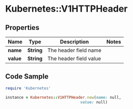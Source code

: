 # Kubernetes::V1HTTPHeader

## Properties

Name | Type | Description | Notes
------------ | ------------- | ------------- | -------------
**name** | **String** | The header field name | 
**value** | **String** | The header field value | 

## Code Sample

```ruby
require 'Kubernetes'

instance = Kubernetes::V1HTTPHeader.new(name: null,
                                 value: null)
```


